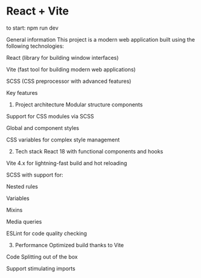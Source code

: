# React + Vite

to start: npm run dev

General information
This project is a modern web application built using the following technologies:

React (library for building window interfaces)

Vite (fast tool for building modern web applications)

SCSS (CSS preprocessor with advanced features)

Key features

1. Project architecture
Modular structure components

Support for CSS modules via SCSS

Global and component styles

CSS variables for complex style management

2. Tech stack
React 18 with functional components and hooks

Vite 4.x for lightning-fast build and hot reloading

SCSS with support for:

Nested rules

Variables

Mixins

Media queries

ESLint for code quality checking

3. Performance
Optimized build thanks to Vite

Code Splitting out of the box

Support stimulating imports
